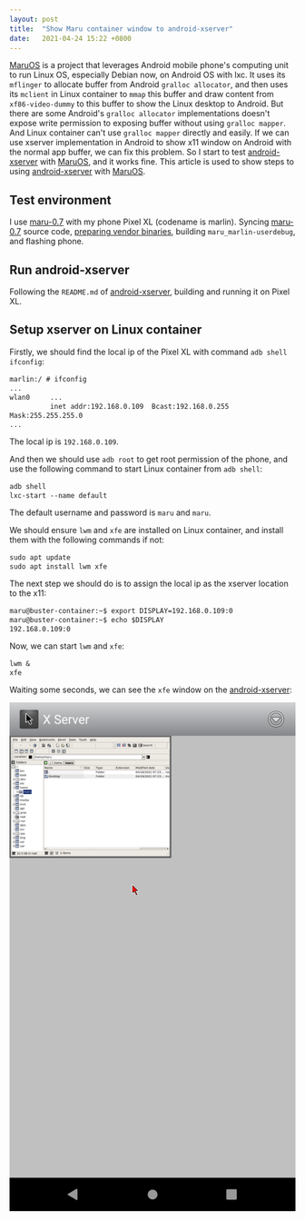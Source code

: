 ```yaml
---
layout: post
title:  "Show Maru container window to android-xserver"
date:   2021-04-24 15:22 +0800
---
```


[MaruOS][1] is a project that leverages Android mobile phone's computing unit to run Linux OS, especially Debian now, on Android OS with lxc. It uses its `mflinger` to allocate buffer from Android `gralloc allocator`, and then uses its `mclient` in Linux container to `mmap` this buffer and draw content from `xf86-video-dummy` to this buffer to show the Linux desktop to Android. But there are some Android's `gralloc allocator` implementations doesn't expose write permission to exposing buffer without using `gralloc mapper`. And Linux container can't use `gralloc mapper` directly and easily. If we can use xserver implementation in Android to show x11 window on Android with the normal app buffer, we can fix this problem. So I start to test [android-xserver](https://github.com/nwrkbiz/android-xserver) with [MaruOS][1], and it works fine. This article is used to show steps to using [android-xserver][2] with [MaruOS][1].

## Test environment

I use [maru-0.7](https://github.com/maruos/manifest/tree/maru-0.7) with my phone Pixel XL (codename is marlin). Syncing [maru-0.7](https://github.com/maruos/manifest/tree/maru-0.7) source code, [preparing vendor binaries](https://grapheneos.org/build#extracting-vendor-files-for-pixel-devices), building `maru_marlin-userdebug`, and flashing phone.

## Run android-xserver

Following the `README.md` of [android-xserver][2], building and running it on Pixel XL.

## Setup xserver on Linux container

Firstly, we should find the local ip of the Pixel XL with command `adb shell ifconfig`:

```
marlin:/ # ifconfig
...
wlan0     ...
          inet addr:192.168.0.109  Bcast:192.168.0.255  Mask:255.255.255.0 
...
```

The local ip is `192.168.0.109`.

And then we should use `adb root` to get root permission of the phone, and use the following command to start Linux container from `adb shell`:

```shell
adb shell
lxc-start --name default
```

The default username and password is `maru` and `maru`.

We should ensure `lwm` and `xfe` are installed on Linux container, and install them with the following commands if not:

```shell
sudo apt update
sudo apt install lwm xfe
```

The next step we should do is to assign the local ip as the xserver location to the x11:

```shell
maru@buster-container:~$ export DISPLAY=192.168.0.109:0
maru@buster-container:~$ echo $DISPLAY
192.168.0.109:0
```

Now, we can start `lwm` and `xfe`:

```shell
lwm &
xfe
```

Waiting some seconds, we can see the `xfe` window on the [android-xserver][2]:

![](/images/show-xfe-in-container-to-xserver-android.png)


[1]: <https://github.com/maruos/maruos> "MaruOS"
[2]: <https://github.com/nwrkbiz/android-xserver> "android-xserver"